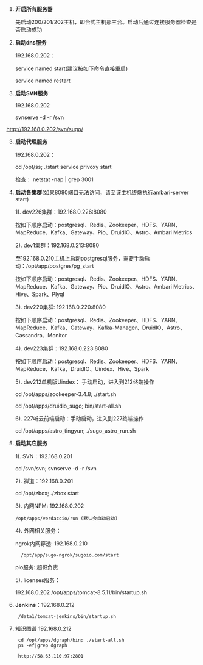 1. **开启所有服务器**


    先启动200/201/202主机，即台式主机那三台。启动后通过连接服务器检查是否启动成功

1. **启动dns服务**


    192.168.0.202：
    
    service named start(建议按如下命令直接重启)
    
    service named restart

1. **启动SVN服务**  

   192.168.0.202

   svnserve -d -r /svn

  http://192.168.0.202/svn/sugo/

3. **启动代理服务**  

    192.168.0.202：

    cd /opt/ss; ./start
    service privoxy start

    检查： netstat -nap | grep 3001

4. **启动各集群**(如果8080端口无法访问，请至该主机终端执行ambari-server start)


    1). dev226集群：192.168.0.226:8080

    按如下顺序启动：postgresql、Redis、Zookeeper、HDFS、YARN、MapReduce、Kafka、Gateway、Pio、DruidIO、Astro、Ambari Metrics

    2). dev1集群：192.168.0.213:8080

    至192.168.0.210主机上启动postgresql服务，需要手动启动：/opt/app/postgres/pg_start

    按如下顺序启动：postgresql、Redis、Zookeeper、HDFS、YARN、MapReduce、Kafka、Gateway、Pio、DruidIO、Astro、Ambari Metrics、Hive、Spark、Plyql

    3). dev220集群: 192.168.0.220:8080

    按如下顺序启动：postgresql、Redis、Zookeeper、HDFS、YARN、MapReduce、Kafka、Gateway、Kafka-Manager、DruidIO、Astro、Cassandra、Monitor

    4). dev223集群：192.168.0.223:8080

    按如下顺序启动：postgresql、Redis、Zookeeper、HDFS、YARN、MapReduce、Kafka、DruidIO、Uindex、Hive、Spark

    5). dev212单机版Uindex： 手动启动，进入到212终端操作

    cd /opt/apps/zookeeper-3.4.8; ./start.sh

    cd /opt/apps/druidio_sugo; bin/start-all.sh

    6). 227听云前端启动：手动启动，进入到227终端操作

    cd /opt/apps/astro_tingyun; ./sugo_astro_run.sh



5. **启动其它服务**


    1). SVN：192.168.0.201

    cd /svn/svn; svnserve -d -r /svn

    2). 禅道：192.168.0.201

    cd /opt/zbox; ./zbox start

    3). 内网NPM: 192.168.0.202 
    
       /opt/apps/verdaccio/run (默认会自动启动)
    
    4). 外网相关服务：

     ngrok内网穿透: 192.168.0.210 

         /opt/app/sugo-ngrok/sugoio.com/start

    pio服务:  超哥负责
    
    5). licenses服务：

     192.168.0.202
     /opt/apps/tomcat-8.5.11/bin/startup.sh



6. **Jenkins**：192.168.0.212 

        /data1/tomcat-jenkins/bin/startup.sh

7. 知识图谱 192.168.0.212

        cd /opt/apps/dgraph/bin; ./start-all.sh
        ps -ef|grep dgraph
        
        http://58.63.110.97:2801

